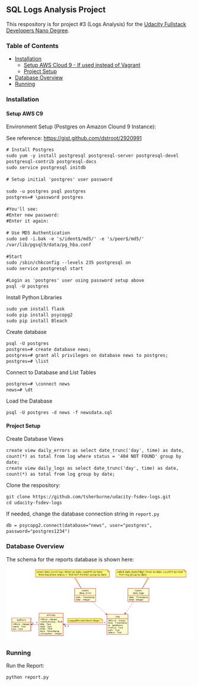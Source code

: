 ## SQL Logs Analysis Project
This respository is for project #3 (Logs Analysis) 
for the [Udacity Fullstack Developers Nano Degree](https://www.udacity.com/course/full-stack-web-developer-nanodegree--nd004).
### Table of Contents

* [Installation](#installation)
    * [Setup AWS Cloud 9 - If used instead of Vagrant](#setup-aws-c9)
    * [Project Setup](#project-setup)
* [Database Overview](#database-overview)
* [Running](#running)

### Installation

#### Setup AWS C9
Environment Setup (Postgres on Amazon Clound 9 Instance):

See reference: https://gist.github.com/dstroot/2920991

```
# Install Postgres
sudo yum -y install postgresql postgresql-server postgresql-devel postgresql-contrib postgresql-docs
sudo service postgresql initdb

# Setup initial 'postgres' user password

sudo -u postgres psql postgres
postgres=# \password postgres

#You'll see:
#Enter new password:
#Enter it again:

# Use MD5 Authentication
sudo sed -i.bak -e 's/ident$/md5/' -e 's/peer$/md5/' /var/lib/pgsql9/data/pg_hba.conf

#Start
sudo /sbin/chkconfig --levels 235 postgresql on
sudo service postgresql start

#Login as 'postgres' user using password setup above
psql -U postgres

```
Install Python Libraries

```
sudo yum install flask
sudo pip install psycopg2
sudo pip install Bleach

```

Create database
```
psql -U postgres
postgres=# create database news;
postgres=# grant all privileges on database news to postgres;
postgres=# \list
```
Connect to Database and List Tables
```
postgres=# \connect news
news=# \dt

```

Load the Database
```
psql -U postgres -d news -f newsdata.sql
```
#### Project Setup
Create Database Views
```
create view daily_errors as select date_trunc('day', time) as date, count(*) as total from log where status = '404 NOT FOUND' group by date;
create view daily_logs as select date_trunc('day', time) as date, count(*) as total from log group by date;                    
```

Clone the respository:

```
git clone https://github.com/tsherburne/udacity-fsdev-logs.git
cd udacity-fsdev-logs
```

If needed, change the database connection string in `report.py`

```
db = psycopg2.connect(database="news", user="postgres", password="postgres1234")
```
### Database Overview
The schema for the reports database is shown here:
![Image](class-diagram.png)

### Running
Run the Report:
```
python report.py
```